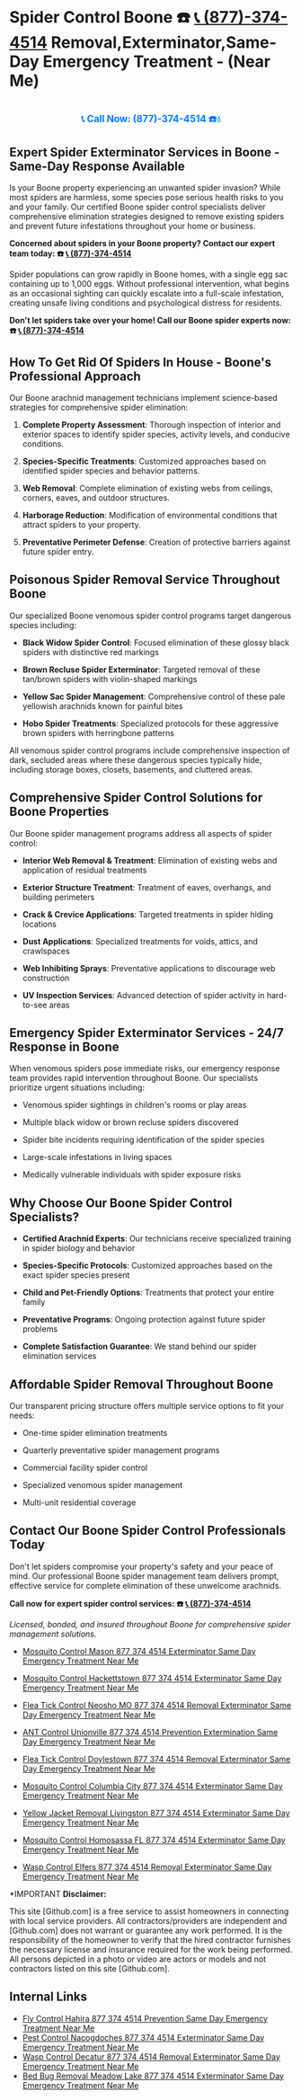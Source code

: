 # Spider Control Boone ☎️ [📞 (877)-374-4514](https://pest-control-4514.netlify.app) Removal,Exterminator,Same-Day Emergency Treatment - (Near Me)
# 

<p align="center" style="font-size: 1.2em; font-weight: bold; margin: 20px 0;">
  <a href="https://pest-control-4514.netlify.app" target="_blank" style="color: #007BFF; text-decoration: none;">📞 Call Now: (877)-374-4514 ☎️💧</a>
</p>

## Expert Spider Exterminator Services in Boone - Same-Day Response Available

Is your Boone property experiencing an unwanted spider invasion? While most spiders are harmless, some species pose serious health risks to you and your family. Our certified Boone spider control specialists deliver comprehensive elimination strategies designed to remove existing spiders and prevent future infestations throughout your home or business.

**Concerned about spiders in your Boone property? Contact our expert team today: ☎️ [📞 (877)-374-4514](https://pest-control-4514.netlify.app)**

Spider populations can grow rapidly in Boone homes, with a single egg sac containing up to 1,000 eggs. Without professional intervention, what begins as an occasional sighting can quickly escalate into a full-scale infestation, creating unsafe living conditions and psychological distress for residents.

**Don't let spiders take over your home! Call our Boone spider experts now: ☎️ [📞 (877)-374-4514](https://pest-control-4514.netlify.app)**

## How To Get Rid Of Spiders In House - Boone's Professional Approach

Our Boone arachnid management technicians implement science-based strategies for comprehensive spider elimination:

1. **Complete Property Assessment**: Thorough inspection of interior and exterior spaces to identify spider species, activity levels, and conducive conditions.

2. **Species-Specific Treatments**: Customized approaches based on identified spider species and behavior patterns.

3. **Web Removal**: Complete elimination of existing webs from ceilings, corners, eaves, and outdoor structures.

4. **Harborage Reduction**: Modification of environmental conditions that attract spiders to your property.

5. **Preventative Perimeter Defense**: Creation of protective barriers against future spider entry.

## Poisonous Spider Removal Service Throughout Boone

Our specialized Boone venomous spider control programs target dangerous species including:

- **Black Widow Spider Control**: Focused elimination of these glossy black spiders with distinctive red markings

- **Brown Recluse Spider Exterminator**: Targeted removal of these tan/brown spiders with violin-shaped markings

- **Yellow Sac Spider Management**: Comprehensive control of these pale yellowish arachnids known for painful bites

- **Hobo Spider Treatments**: Specialized protocols for these aggressive brown spiders with herringbone patterns

All venomous spider control programs include comprehensive inspection of dark, secluded areas where these dangerous species typically hide, including storage boxes, closets, basements, and cluttered areas.

## Comprehensive Spider Control Solutions for Boone Properties

Our Boone spider management programs address all aspects of spider control:

- **Interior Web Removal & Treatment**: Elimination of existing webs and application of residual treatments

- **Exterior Structure Treatment**: Treatment of eaves, overhangs, and building perimeters

- **Crack & Crevice Applications**: Targeted treatments in spider hiding locations

- **Dust Applications**: Specialized treatments for voids, attics, and crawlspaces

- **Web Inhibiting Sprays**: Preventative applications to discourage web construction

- **UV Inspection Services**: Advanced detection of spider activity in hard-to-see areas

## Emergency Spider Exterminator Services - 24/7 Response in Boone

When venomous spiders pose immediate risks, our emergency response team provides rapid intervention throughout Boone. Our specialists prioritize urgent situations including:

- Venomous spider sightings in children's rooms or play areas

- Multiple black widow or brown recluse spiders discovered

- Spider bite incidents requiring identification of the spider species

- Large-scale infestations in living spaces

- Medically vulnerable individuals with spider exposure risks

## Why Choose Our Boone Spider Control Specialists?

- **Certified Arachnid Experts**: Our technicians receive specialized training in spider biology and behavior

- **Species-Specific Protocols**: Customized approaches based on the exact spider species present

- **Child and Pet-Friendly Options**: Treatments that protect your entire family

- **Preventative Programs**: Ongoing protection against future spider problems

- **Complete Satisfaction Guarantee**: We stand behind our spider elimination services

## Affordable Spider Removal Throughout Boone

Our transparent pricing structure offers multiple service options to fit your needs:

- One-time spider elimination treatments

- Quarterly preventative spider management programs

- Commercial facility spider control

- Specialized venomous spider management

- Multi-unit residential coverage

## Contact Our Boone Spider Control Professionals Today

Don't let spiders compromise your property's safety and your peace of mind. Our professional Boone spider management team delivers prompt, effective service for complete elimination of these unwelcome arachnids.

**Call now for expert spider control services: ☎️ [📞 (877)-374-4514](https://pest-control-4514.netlify.app)**

*Licensed, bonded, and insured throughout Boone for comprehensive spider management solutions.*


- [Mosquito Control Mason 877 374 4514 Exterminator Same Day Emergency Treatment Near Me](https://github.com/allyoucaneatsushiin/plumbing-texas/blob/main/Mosquito-Control-Mason-877-374-4514-Exterminator-Same-Day-Emergency-Treatment-Near-Me.md)
- [Mosquito Control Hackettstown 877 374 4514 Exterminator Same Day Emergency Treatment Near Me](https://github.com/allyoucaneatsushiin/plumbing-texas/blob/main/Mosquito-Control-Hackettstown-877-374-4514-Exterminator-Same-Day-Emergency-Treatment-Near-Me.md)
- [Flea Tick Control Neosho MO 877 374 4514 Removal Exterminator Same Day Emergency Treatment Near Me](https://github.com/allyoucaneatsushiin/plumbing-texas/blob/main/Flea-Tick-Control-Neosho-MO-877-374-4514-Removal-Exterminator-Same-Day-Emergency-Treatment-Near-Me.md)


- [ANT Control Unionville 877 374 4514 Prevention Extermination Same Day Emergency Treatment Near Me](https://github.com/allyoucaneatsushiin/plumbing-texas/blob/main/ANT-Control-Unionville-877-374-4514-Prevention-Extermination-Same-Day-Emergency-Treatment-Near-Me.md)
- [Flea Tick Control Doylestown 877 374 4514 Removal Exterminator Same Day Emergency Treatment Near Me](https://github.com/allyoucaneatsushiin/plumbing-texas/blob/main/Flea-Tick-Control-Doylestown-877-374-4514-Removal-Exterminator-Same-Day-Emergency-Treatment-Near-Me.md)
- [Mosquito Control Columbia City 877 374 4514 Exterminator Same Day Emergency Treatment Near Me](https://github.com/allyoucaneatsushiin/plumbing-texas/blob/main/Mosquito-Control-Columbia-City-877-374-4514-Exterminator-Same-Day-Emergency-Treatment-Near-Me.md)


- [Yellow Jacket Removal Livingston 877 374 4514 Exterminator Same Day Emergency Treatment Near Me](https://github.com/allyoucaneatsushiin/plumbing-texas/blob/main/Yellow-Jacket-Removal-Livingston-877-374-4514-Exterminator-Same-Day-Emergency-Treatment-Near-Me.md)
- [Mosquito Control Homosassa FL 877 374 4514 Exterminator Same Day Emergency Treatment Near Me](https://github.com/allyoucaneatsushiin/plumbing-texas/blob/main/Mosquito-Control-Homosassa-FL-877-374-4514-Exterminator-Same-Day-Emergency-Treatment-Near-Me.md)
- [Wasp Control Elfers 877 374 4514 Removal Exterminator Same Day Emergency Treatment Near Me](https://github.com/allyoucaneatsushiin/plumbing-texas/blob/main/Wasp-Control-Elfers-877-374-4514-Removal-Exterminator-Same-Day-Emergency-Treatment-Near-Me.md)


*IMPORTANT **Disclaimer:**  

This site [Github.com] is a free service to assist homeowners in connecting with local service providers. All contractors/providers are independent and [Github.com] does not warrant or guarantee any work performed. It is the responsibility of the homeowner to verify that the hired contractor furnishes the necessary license and insurance required for the work being performed. All persons depicted in a photo or video are actors or models and not contractors listed on this site [Github.com].


## Internal Links
- [Fly Control Hahira 877 374 4514 Prevention Same Day Emergency Treatment Near Me](https://github.com/allyoucaneatsushiin/plumbing-texas/blob/main/Fly-Control-Hahira-877-374-4514-Prevention-Same-Day-Emergency-Treatment-Near-Me.md)
- [Pest Control Nacogdoches 877 374 4514 Exterminator Same Day Emergency Treatment Near Me](https://github.com/allyoucaneatsushiin/plumbing-texas/blob/main/Pest-Control-Nacogdoches-877-374-4514-Exterminator-Same-Day-Emergency-Treatment-Near-Me.md)
- [Wasp Control Decatur 877 374 4514 Removal Exterminator Same Day Emergency Treatment Near Me](https://github.com/allyoucaneatsushiin/plumbing-texas/blob/main/Wasp-Control-Decatur-877-374-4514-Removal-Exterminator-Same-Day-Emergency-Treatment-Near-Me.md)
- [Bed Bug Removal Meadow Lake 877 374 4514 Exterminator Same Day Emergency Treatment Near Me](https://github.com/allyoucaneatsushiin/plumbing-texas/blob/main/Bed-Bug-Removal-Meadow-Lake-877-374-4514-Exterminator-Same-Day-Emergency-Treatment-Near-Me.md)
